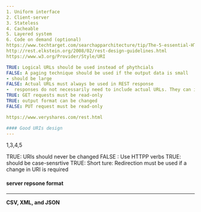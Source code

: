 ```yaml
--- 
1. Uniform interface
2. Client-server
3. Stateless
4. Cacheable
5. Layered system
6. Code on demand (optional)
https://www.techtarget.com/searchapparchitecture/tip/The-5-essential-HTTP-methods-in-RESTful-API-development
http://rest.elkstein.org/2008/02/rest-design-guidelines.html
https://www.w3.org/Provider/Style/URI

TRUE: Logical URLs should be used instead of phythcials
FALSE: A paging technique should be used if the output data is small
- should be large
FALSE: Actual URLs must always be used in REST response
-  responses do not necessarily need to include actual URLs. They can include resource identifiers or other data
TRUE: GET requests must be read-only
TRUE: output format can be changed
FALSE: PUT request must be read-only

https://www.veryshares.com/rest.html

#### Good URIs design
---
```

1,3,4,5

TRUE: URIs should never be changed
FALSE : Use HTTPP verbs
TRUE: should be case-sensrtive
TRUE: Short
ture: Redirection must be used if a change in URI is required

#### server repsone format
---
**CSV, XML, and JSON**